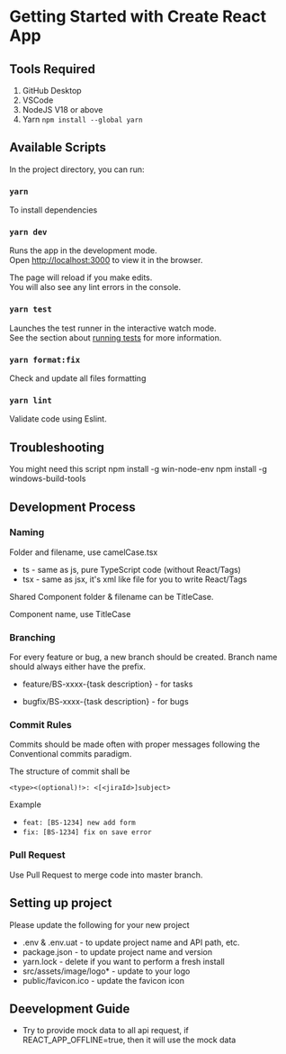 # Getting Started with Create React App

## Tools Required

1. GitHub Desktop
2. VSCode
3. NodeJS V18 or above
4. Yarn `npm install --global yarn`

## Available Scripts

In the project directory, you can run:

### `yarn`

To install dependencies

### `yarn dev`

Runs the app in the development mode.\
Open [http://localhost:3000](http://localhost:3000) to view it in the browser.

The page will reload if you make edits.\
You will also see any lint errors in the console.

### `yarn test`

Launches the test runner in the interactive watch mode.\
See the section about [running tests](https://facebook.github.io/create-react-app/docs/running-tests) for more information.

### `yarn format:fix`

Check and update all files formatting

### `yarn lint`

Validate code using Eslint.

## Troubleshooting

You might need this script
npm install -g win-node-env
npm install -g windows-build-tools

## Development Process

### Naming

Folder and filename, use camelCase.tsx

- ts - same as js, pure TypeScript code (without React/Tags)
- tsx - same as jsx, it's xml like file for you to write React/Tags

Shared Component folder & filename can be TitleCase.

Component name, use TitleCase

### Branching

For every feature or bug, a new branch should be created. Branch name should always either have the prefix.

- feature/BS-xxxx-{task description} - for tasks

- bugfix/BS-xxxx-{task description} - for bugs

### Commit Rules

Commits should be made often with proper messages following the Conventional commits paradigm.

The structure of commit shall be

`<type><(optional)!>: <[<jiraId>]subject>`

Example

- `feat: [BS-1234] new add form`
- `fix: [BS-1234] fix on save error`

### Pull Request

Use Pull Request to merge code into master branch.

## Setting up project

Please update the following for your new project

- .env & .env.uat - to update project name and API path, etc.
- package.json - to update project name and version
- yarn.lock - delete if you want to perform a fresh install
- src/assets/image/logo\* - update to your logo
- public/favicon.ico - update the favicon icon

## Deevelopment Guide

- Try to provide mock data to all api request, if REACT_APP_OFFLINE=true, then it will use the mock data
